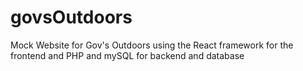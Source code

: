 # govsOutdoors
Mock Website for Gov's Outdoors using the React framework for the frontend and PHP and mySQL for backend and database
